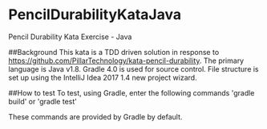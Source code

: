# PencilDurabilityKataJava
Pencil Durability Kata Exercise - Java

##Background
This kata is a TDD driven solution in response to https://github.com/PillarTechnology/kata-pencil-durability. The primary language is Java v1.8. Gradle 4.0 is used for source control. File structure is set up using the IntelliJ Idea 2017 1.4 new project wizard.

##How to test
To test, using Gradle, enter the following commands
'gradle build'
or
'gradle test'

These commands are provided by Gradle by default.